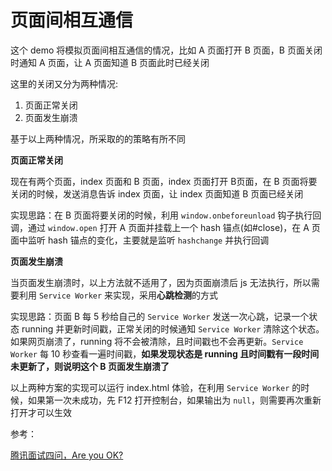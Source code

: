 # 页面间相互通信

这个 demo 将模拟页面间相互通信的情况，比如 A 页面打开 B 页面，B 页面关闭时通知 A 页面，让 A 页面知道 B 页面此时已经关闭  

这里的关闭又分为两种情况:  

1. 页面正常关闭
2. 页面发生崩溃

基于以上两种情况，所采取的的策略有所不同  

**页面正常关闭**

现在有两个页面，index 页面和 B 页面，index 页面打开 B页面，在 B 页面将要关闭的时候，发送消息告诉 index 页面，让 index 页面知道 B 页面已经关闭  

实现思路：在 B 页面将要关闭的时候，利用 `window.onbeforeunload` 钩子执行回调，通过 `window.open` 打开 A 页面并挂载上一个 hash 锚点(如#close)，在 A 页面中监听 hash 锚点的变化，主要就是监听 `hashchange` 并执行回调  

**页面发生崩溃**

当页面发生崩溃时，以上方法就不适用了，因为页面崩溃后 js 无法执行，所以需要利用 `Service Worker` 来实现，采用**心跳检测**的方式  

实现思路：页面 B 每 5 秒给自己的 `Service Worker` 发送一次心跳，记录一个状态 running 并更新时间戳，正常关闭的时候通知 `Service Worker` 清除这个状态。如果网页崩溃了，running 将不会被清除，且时间戳也不会再更新。`Service Worker` 每 10 秒查看一遍时间戳，**如果发现状态是 running 且时间戳有一段时间未更新了，则说明这个 B 页面发生崩溃了**  

以上两种方案的实现可以运行 index.html 体验，在利用 `Service Worker` 的时候，如果第一次未成功，先 F12 打开控制台，如果输出为 `null`，则需要再次重新打开才可以生效  

参考：

[腾讯面试四问，Are you OK?](https://juejin.im/post/6854899692178948109)
